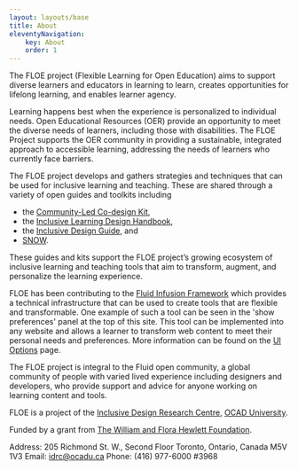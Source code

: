 ```yaml
---
layout: layouts/base
title: About
eleventyNavigation:
    key: About
    order: 1
---
```

The FLOE project (Flexible Learning for Open Education) aims to support diverse learners and educators in learning to learn, creates opportunities for lifelong learning, and enables learner agency.

Learning happens best when the experience is personalized to individual needs. Open Educational Resources (OER) provide an opportunity to meet the diverse needs of learners, including those with disabilities. The FLOE Project supports the OER community in providing a sustainable, integrated approach to accessible learning, addressing the needs of learners who currently face barriers.

The FLOE project develops and gathers strategies and techniques that can be used for inclusive learning and teaching. These are shared through a variety of open guides and toolkits including
* the [Community-Led Co-design Kit](https://co-design.inclusivedesign.ca/),
* the [Inclusive Learning Design Handbook](https://handbook.floeproject.org/followaccessibilityprinciples),
* the [Inclusive Design Guide](https://guide.inclusivedesign.ca/), and
* [SNOW](https://snow.idrc.ocadu.ca/).

These guides and kits support the FLOE project’s growing ecosystem of inclusive learning and teaching tools that aim to transform, augment, and personalize the learning experience.

FLOE has been contributing to the [Fluid Infusion Framework](https://fluidproject.org/infusion.html) which provides a technical infrastructure that can be used to create tools that are flexible and transformable. One example of such a tool can be seen in the 'show preferences' panel at the top of this site. This tool can be implemented into any website and allows a learner to transform web content to meet their personal needs and preferences. More information can be found on the [UI Options](/ui-options) page.

The FLOE project is integral to the Fluid open community, a global community of people with varied lived experience including designers and developers, who provide support and advice for anyone working on learning content and tools.

FLOE is a project of the [Inclusive Design Research Centre](https://idrc.ocadu.ca/), [OCAD University](https://ocadu.ca/).

Funded by a grant from [The William and Flora Hewlett Foundation](https://hewlett.org/).

Address: 205 Richmond St. W., Second Floor Toronto, Ontario, Canada M5V 1V3
Email: idrc@ocadu.ca
Phone: (416) 977-6000 #3968
